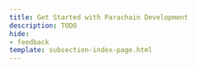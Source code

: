 ```yaml
---
title: Get Started with Parachain Development
description: TODO
hide: 
- feedback
template: subsection-index-page.html
---
```

